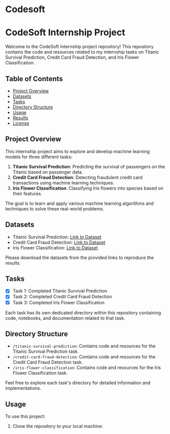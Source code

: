 # Codesoft

# CodeSoft Internship Project

Welcome to the CodeSoft Internship project repository! This repository contains the code and resources related to my internship tasks on Titanic Survival Prediction, Credit Card Fraud Detection, and Iris Flower Classification.

## Table of Contents

- [Project Overview](#project-overview)
- [Datasets](#datasets)
- [Tasks](#tasks)
- [Directory Structure](#directory-structure)
- [Usage](#usage)
- [Results](#results)
- [License](#license)

## Project Overview

This internship project aims to explore and develop machine learning models for three different tasks:

1. **Titanic Survival Prediction**: Predicting the survival of passengers on the Titanic based on passenger data.
2. **Credit Card Fraud Detection**: Detecting fraudulent credit card transactions using machine learning techniques.
3. **Iris Flower Classification**: Classifying Iris flowers into species based on their features.

The goal is to learn and apply various machine learning algorithms and techniques to solve these real-world problems.

## Datasets

- Titanic Survival Prediction: [Link to Dataset](provide_dataset_link)
- Credit Card Fraud Detection: [Link to Dataset](provide_dataset_link)
- Iris Flower Classification: [Link to Dataset](provide_dataset_link)

Please download the datasets from the provided links to reproduce the results.

## Tasks

- [x] Task 1: Completed Titanic Survival Prediction
- [x] Task 2: Completed Credit Card Fraud Detection
- [x] Task 3: Completed Iris Flower Classification

Each task has its own dedicated directory within this repository containing code, notebooks, and documentation related to that task.

## Directory Structure

- `/titanic-survival-prediction`: Contains code and resources for the Titanic Survival Prediction task.
- `/credit-card-fraud-detection`: Contains code and resources for the Credit Card Fraud Detection task.
- `/iris-flower-classification`: Contains code and resources for the Iris Flower Classification task.

Feel free to explore each task's directory for detailed information and implementations.

## Usage

To use this project:

1. Clone the repository to your local machine:
